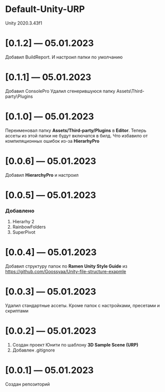 # Default-Unity-URP
Unity 2020.3.43f1

# [0.1.2] — 05.01.2023

Добавил BuildReport. И настроил папки по умолчанию


# [0.1.1] — 05.01.2023

Добавил ConsolePro
Удалил сгенерившуюся папку Assets\Third-party\Plugins


# [0.1.0] — 05.01.2023

Переименовал папку **Assets/Third-party/Plugins** в **Editor**. Теперь ассеты из этой папки не будут включатся в билд. Что избавило от компиляционных ошибок из-за **HierarhyPro**


# [0.0.6] — 05.01.2023

Добавил **HierarchyPro** и настроил


# [0.0.5] — 05.01.2023

### Добавлено
1. Hierarhy 2
2. RainbowFolders
3. SuperPivot


# [0.0.4] — 05.01.2023

Добавил структуру папок по **Ramen Unity Style Guide** из https://github.com/Goossyaa/Unity-file-structure-exapmle


# [0.0.3] — 05.01.2023

Удалил стандартные ассеты. Кроме папок с настройками, пресетами и скриптами


# [0.0.2] — 05.01.2023

1. Создан проект Юнити по шаблону **3D Sample Scene (URP)**
2. Добавлен .gitignore


# [0.0.1] — 05.01.2023

Создан репозиторий